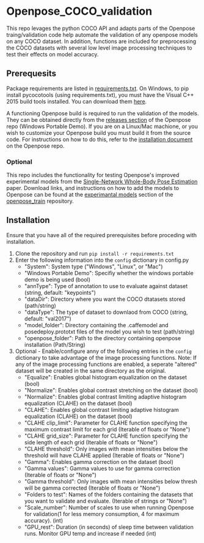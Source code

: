 # Openpose_COCO_validation
This repo levages the python COCO API and adapts parts of the Openpose traing/validation code help automate the validation of any openpose models on any COCO dataset. In addition, functions are included for preprocessing the COCO datasets with several low level image processing techniques to test their effects on model accuracy.

## Prerequesits
Package requirements are listed in [requirements.txt](requirements.txt). On Windows, to pip install pycocotools (using requirements.txt), you must have the Visual C++ 2015 build tools installed. You can download them [here](https://go.microsoft.com/fwlink/?LinkId=691126).

A functioning Openpose build is required to run the validation of the models. They can be obtained directly from the [releases section](https://github.com/CMU-Perceptual-Computing-Lab/openpose/releases) of the Openpose repo (Windows Portable Demo). If you are on a Linux/Mac machione, or you wish to customize your Openpose build you must build it from the source code. For instructions on how to do this, refer to the [installation document](https://github.com/CMU-Perceptual-Computing-Lab/openpose/blob/master/doc/installation.md) on the Openpose repo.

### Optional
This repo includes the functionality for testing Openpose's improved experimental models from the [Single-Network Whole-Body Pose Estimation](https://arxiv.org/abs/1909.13423) paper. Download links, and instructions on how to add the models to Openpose can be found at the [experimantal models](https://github.com/CMU-Perceptual-Computing-Lab/openpose_train/tree/master/experimental_models) section of the [openpose_train](https://github.com/CMU-Perceptual-Computing-Lab/openpose_train) repository.

## Installation
Ensure that you have all of the required prerequisites before proceding with installation.
1. Clone the repository and run `pip install -r requirements.txt`
2. Enter the following information into the `config` dictionary in config.py
    * "System": System type ("Windows", "Linux", or "Mac")
    * "Windows Portable Demo": Specifiy whether the windows portable demo is being used (bool)
    * "annType": Type of annotation to use to evaluate against dataset (string, default: "keypoints")
    * "dataDir": Directory where you want the COCO dtatasets stored (path/string)
    * "dataType": The type of dataset to downlaod from COCO (string, default: "val2017")
    * "model_folder": Directory containing the .caffemodel and posedeploy.prototxt files of the model you wish to test (path/string)
    * "openpose_folder": Path to the directory containing openpose installation (Path/String)
3. Optional - Enable/configure anny of the following entries in the `config` dictionary to take advantage of the image processing functions. Note: If any of the image processing functions are enabled, a seperate "altered" dataset will be created in the same directory as the original.
    * "Equalize": Enables global histogram equalization on the dataset (bool)
    * "Normalize": Enables global contrast stretching on the dataset (bool)
    * "Normalize": Enables global contrast limiting adaptive histogram equalization (CLAHE) on the dataset (bool)
    * "CLAHE": Enables global contrast limiting adaptive histogram equalization (CLAHE) on the dataset (bool)
    * "CLAHE clip_limit": Parameter for CLAHE function specifying the maximum contrast limit for each grid (Iterable of floats or "None")
    * "CLAHE grid_size": Parameter for CLAHE function specifying the side length of each grid (Iterable of floats or "None")
    * "CLAHE threshold": Only images with mean intensities below the threshold will have CLAHE applied (Iterable of floats or "None")
    * "Gamma": Enables gamma correction on the dataset (bool)
    * "Gamma values": Gamma values to use for gamma correction (Iterable of floats or "None")
    * "Gamma threshold": Only images with mean intensities below thresh will be gamma corrected (Iterable of floats or "None")
    * "Folders to test": Names of the folders containing the datasets that you want to validate and evaluate. (Iterable of strings or "None")
    * "Scale_number": Number of scales to use when running Openpose for validation(1 for less memory consumption, 4 for maximum accuracy). (int)
    * "GPU_rest": Duration (in seconds) of sleep time between validation runs. Monitor GPU temp and increase if needed (int)

